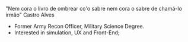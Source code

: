 "Nem cora o livro de ombrear co'o sabre nem cora o sabre de chamá-lo irmão"
Castro Alves

- Former Army Recon Officer, Military Science Degree.
- Interested in simulation, UX and Front-End;

